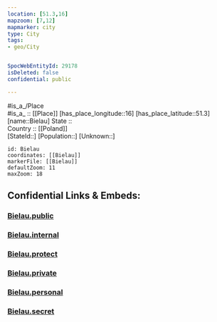 ```yaml
---
location: [51.3,16] 
mapzoom: [7,12] 
mapmarker: city 
type: City
tags:
- geo/City


SpocWebEntityId: 29178
isDeleted: false
confidential: public

---
```

#is_a_/Place  
#is_a_ :: [[Place]] 
[has_place_longitude::16] 
[has_place_latitude::51.3] 
[name::Bielau] 
State ::  
Country :: [[Poland]]  
[StateId::] 
[Population::] 
[Unknown::] 


```leaflet
id: Bielau
coordinates: [[Bielau]] 
markerFile: [[Bielau]] 
defaultZoom: 11 
maxZoom: 18
```


## Confidential Links & Embeds: 

### [Bielau.public](/_public/\Earth\Continent\Europe\Europe~East\Poland\Provinces~Poland\Lower_Silesian\CityBielau.public.md) 

### [Bielau.internal](/_internal/\Earth\Continent\Europe\Europe~East\Poland\Provinces~Poland\Lower_Silesian\CityBielau.internal.md) 

### [Bielau.protect](/_protect/\Earth\Continent\Europe\Europe~East\Poland\Provinces~Poland\Lower_Silesian\CityBielau.protect.md) 

### [Bielau.private](/_private/\Earth\Continent\Europe\Europe~East\Poland\Provinces~Poland\Lower_Silesian\CityBielau.private.md) 

### [Bielau.personal](/_personal/\Earth\Continent\Europe\Europe~East\Poland\Provinces~Poland\Lower_Silesian\CityBielau.personal.md) 

### [Bielau.secret](/_secret/\Earth\Continent\Europe\Europe~East\Poland\Provinces~Poland\Lower_Silesian\CityBielau.secret.md)

